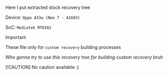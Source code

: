 Here I put extracted stock recovery tree

Device: `Oppo A33w (Neo 7 - A1603)`

SoC: `Mediatek MT6582`

>[!IMPORTANT]
>These file only for `custom recovery` building processes
>
>*Who gonna try to use this recovery tree for building custom recovery bruh*
>
>[!CAUTION]
>No caution available :)
